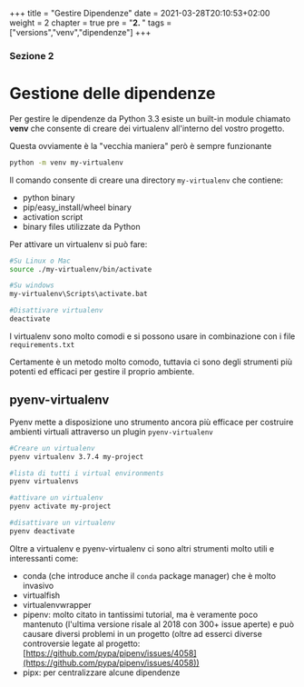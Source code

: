 +++
title = "Gestire Dipendenze"
date = 2021-03-28T20:10:53+02:00
weight = 2
chapter = true
pre = "<b>2. </b>"
tags = ["versions","venv","dipendenze"]
+++
### Sezione 2

# Gestione delle dipendenze

Per gestire le dipendenze da Python 3.3 esiste un built-in module chiamato **venv** che consente di creare dei virtualenv all'interno del vostro progetto.

Questa ovviamente è la "vecchia maniera" però è sempre funzionante

```bash
python -m venv my-virtualenv
```

Il comando consente di creare una directory `my-virtualenv` che contiene:

- python binary
- pip/easy_install/wheel binary
- activation script
- binary files utilizzate da Python

Per attivare un virtualenv si può fare:

```bash
#Su Linux o Mac
source ./my-virtualenv/bin/activate

#Su windows
my-virtualenv\Scripts\activate.bat

#Disattivare virtualenv
deactivate
```

I virtualenv sono molto comodi e si possono usare in combinazione con i file `requirements.txt`

Certamente è un metodo molto comodo, tuttavia ci sono degli strumenti più potenti ed efficaci per gestire il proprio ambiente.

## pyenv-virtualenv

Pyenv mette a disposizione uno strumento ancora più efficace per costruire ambienti virtuali attraverso un plugin `pyenv-virtualenv`

```bash
#Creare un virtualenv
pyenv virtualenv 3.7.4 my-project

#lista di tutti i virtual environments
pyenv virtualenvs

#attivare un virtualenv
pyenv activate my-project

#disattivare un virtualenv
pyenv deactivate
```

Oltre a virtualenv e pyenv-virtualenv ci sono altri strumenti molto utili e interessanti come:

- conda (che introduce anche il `conda` package manager) che è molto invasivo
- virtualfish
- virtualenvwrapper
- pipenv: molto citato in tantissimi tutorial, ma è veramente poco mantenuto (l'ultima versione risale al 2018 con 300+ issue aperte) e può causare diversi problemi in un progetto (oltre ad esserci diverse controversie legate al progetto: [https://github.com/pypa/pipenv/issues/4058](https://github.com/pypa/pipenv/issues/4058))
- pipx: per centralizzare alcune dipendenze